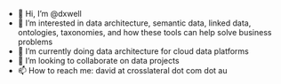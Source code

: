 - 👋 Hi, I’m @dxwell
- 👀 I’m interested in data architecture, semantic data, linked data, ontologies, taxonomies, and how these tools can help solve business problems
- 🌱 I’m currently doing data architecture for cloud data platforms
- 💞️ I’m looking to collaborate on data projects
- 📫 How to reach me: david at crosslateral dot com dot au
